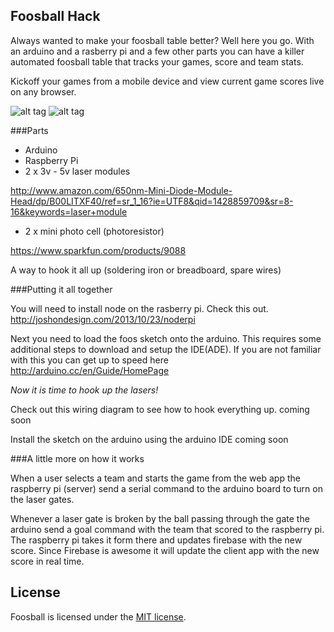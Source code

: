 Foosball Hack
-------------

Always wanted to make your foosball table better? Well here you go. With an arduino and a rasberry pi and a few other parts you can have a killer automated foosball table that tracks your games, score and team stats. 

Kickoff your games from a mobile device and view current game scores live on any browser.

![alt tag](https://www.evernote.com/shard/s20/sh/f0505173-971c-446c-a894-280a2a2497a1/34071a0bbfcfd378/res/e9247333-cab8-4f3c-a0bb-15ffdb249eff/skitch.png?resizeSmall&width=832)
![alt tag](https://www.evernote.com/shard/s20/sh/76326f8b-084e-4522-a2f8-cae6d5a0f526/ab058e9b0749924f/res/6d809d46-a113-488d-94ce-29f54d679cd8/skitch.png?resizeSmall&width=832)

###Parts

* Arduino
* Raspberry Pi
* 2 x 3v - 5v laser modules 

http://www.amazon.com/650nm-Mini-Diode-Module-Head/dp/B00LITXF40/ref=sr_1_16?ie=UTF8&qid=1428859709&sr=8-16&keywords=laser+module

* 2 x mini photo cell (photoresistor)

https://www.sparkfun.com/products/9088

A way to hook it all up (soldering iron or breadboard, spare wires)

###Putting it all together

You will need to install node on the rasberry pi. Check this out. http://joshondesign.com/2013/10/23/noderpi

Next you need to load the foos sketch onto the arduino. This requires some additional steps to download and setup the IDE(ADE). If you are not familiar with this you can get up to speed here http://arduino.cc/en/Guide/HomePage

*Now it is time to hook up the lasers!*

Check out this wiring diagram to see how to hook everything up. 
coming soon

Install the sketch on the arduino using the arduino IDE
coming soon

###A little more on how it works

When a user selects a team and starts the game from the web app the raspberry pi (server) send a serial command to the arduino board to turn on the laser gates.

Whenever a laser gate is broken by the ball passing through the gate the arduino send a goal command with the team that scored to the raspberry pi. The raspberry pi takes it form there and updates firebase with the new score. Since Firebase is awesome it will update the client app with the new score in real time.

## License

Foosball is licensed under the [MIT license](http://opensource.org/licenses/MIT).
